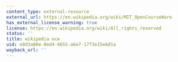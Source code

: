 ```yaml
---
content_type: external-resource
external_url: https://en.wikipedia.org/wiki/MIT_OpenCourseWare
has_external_license_warning: true
license: https://en.wikipedia.org/wiki/All_rights_reserved
status: ''
title: wikipedia ocw
uid: e0d3a88e-0ed4-4655-a6e7-17f3e15e6d1a
wayback_url: ''
---
```

